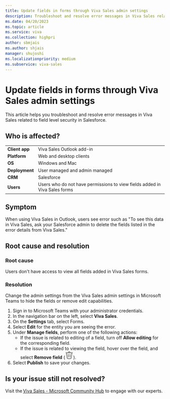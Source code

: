 ```yaml
---
title: Update fields in forms through Viva Sales admin settings
description: Troubleshoot and resolve error messages in Viva Sales related to field level security in Salesforce.
ms.date: 04/20/2023
ms.topic: article
ms.service: viva
ms.collection: highpri
author: sbmjais
ms.author: shjais
manager: shujoshi
ms.localizationpriority: medium
ms.subservice: viva-sales
---
```


# Update fields in forms through Viva Sales admin settings

This article helps you troubleshoot and resolve error messages in Viva Sales related to field level security in Salesforce.

## Who is affected?

|  |  |
|---------|---------|
|**Client app**     |  Viva Sales Outlook add-in        |
|**Platform**     | Web and desktop clients         |
|**OS**     | Windows and Mac         |
|**Deployment**     | User managed and admin managed       |
|**CRM**     | Salesforce        |
|**Users**     | Users who do not have permissions to view fields added in Viva Sales forms   |


## Symptom

When using Viva Sales in Outlook, users see error such as "To see this data in Viva Sales, ask your Salesforce admin to delete the fields listed in the error details from Viva Sales."

## Root cause and resolution

### Root cause

Users don't have access to view all fields added in Viva Sales forms.

### Resolution

Change the admin settings from the Viva Sales admin settings in Microsoft Teams to hide the fields or remove edit capabilities.

1. Sign in to Microsoft Teams with your administrator credentials.
2. In the navigation bar on the left, select **Viva Sales**.
3. On the **Settings** tab, select Forms.
4. Select **Edit** for the entity you are seeing the error.
5. Under **Manage fields**, perform one of the following actions:
    - If the issue is related to editing of a field, turn off **Allow editing** for the corresponding field.
    - If the issue is related to viewing the field, hover over the field, and select **Remove field** (![Delete icon.](media/delete-icon.png "Delete icon")).
6. Select **Publish** to save your changes.

## Is your issue still not resolved?

Visit the [Viva Sales - Microsoft Community Hub](https://techcommunity.microsoft.com/t5/viva-sales/bd-p/VivaSales) to engage with our experts.
